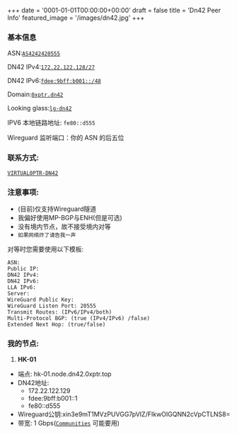 +++
date = '0001-01-01T00:00:00+00:00'
draft = false
title = 'Dn42 Peer Info'
featured_image = '/images/dn42.jpg'
+++

### 基本信息

ASN:[`AS4242420555`](https://explorer.burble.com/#/aut-num/AS4242420555)

DN42 IPv4:[`172.22.122.128/27`](https://explorer.burble.com/#/route/172.22.122.128_27)

DN42 IPv6:[`fdee:9bff:b001::/48`](https://explorer.burble.com/#/route6/fdee:9bff:b001::_48)

Domain:[`0xptr.dn42`](https://explorer.burble.com/#/domain/0xptr.dn42)

Looking glass:[`lg-dn42`](https://lg-dn42.0xptr.top)

IPV6 本地链路地址: `fe80::d555`

Wireguard 监听端口：你的 ASN 的后五位

### 联系方式:

[`VIRTUAL0PTR-DN42`](https://explorer.burble.com/#/person/VIRTUAL0PTR-DN42)

### 注意事项:

+  (目前)仅支持Wireguard隧道
+  我偏好使用MP-BGP与ENH(但是可选)
+  没有境内节点，故不接受境内对等
+  `如果网络炸了请告我一声`

对等时您需要使用以下模板:

```
ASN:
Public IP:
DN42 IPv4:
DN42 IPv6:
LLA IPv6:
Server:
WireGuard Public Key:
WireGuard Listen Port: 20555
Transmit Routes: (IPv6/IPv4/both)
Multi-Protocol BGP: (true (IPv4/IPv6) /false)
Extended Next Hop: (true/false)
```

### 我的节点:
1. **HK-01**
  + 端点: hk-01.node.dn42.0xptr.top
  + DN42地址:
    + 172.22.122.129
    + fdee:9bff:b001::1
    + fe80::d555
  + Wireguard公钥:xin3e9mT1MVzPUVGG7pVIZ/FIkwOIGQNN2cVpCTLNS8=
  + 带宽:  1 Gbps([`Communities`](https://dn42.dev/howto/BGP-communities) 可能要用)

